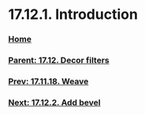 # 17.12.1. Introduction

### [Home](./00-home.md)
### [Parent: 17.12. Decor filters](./17-12-00-decor-filters.md)
### [Prev: 17.11.18. Weave](./17-11-18-weave.md)
### [Next: 17.12.2. Add bevel](./17-12-02-add-bevel.md)
